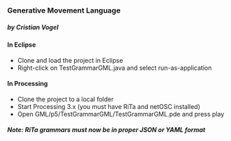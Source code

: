 
### Generative Movement Language
##### by Cristian Vogel


#### In Eclipse
- Clone and load the project in Eclipse
- Right-click on TestGrammarGML.java and select run-as-application

#### In Processing
- Clone the project to a local folder
- Start Processing 3.x (you must have RiTa and netOSC installed)
- Open GML/p5/TestGrammarGML/TestGrammarGML.pde and press play


##### Note: RiTa grammars must now be in proper JSON or YAML format





